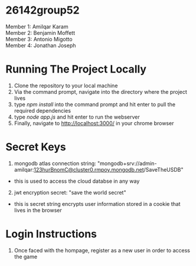 
# 26142group52

Member 1: Amilqar Karam<br/>
Member 2: Benjamin Moffett<br/>
Member 3: Antonio Migotto<br/>
Member 4: Jonathan Joseph<br/>

# Running The Project Locally
1. Clone the repository to your local machine<br/>
2. Via the command prompt, navigate into the directory where the project lives<br/>
3. type *npm install* into the command prompt and hit enter to pull the required dependencies<br/>
4. type *node app.js* and hit enter to run the webserver<br/>
5. Finally, navigate to [http://localhost:3000/](http://localhost:3000/) in your chrome browser<br/>  
# Secret Keys
1. mongodb atlas connection string: "mongodb+srv://admin-amilqar:123hurBnomC@cluster0.rmpoy.mongodb.net/SaveTheUSDB"<br/>
  - this is used to access the cloud databse in any way
2. jwt encryption secret: "save the world secret"<br/>
  - this is secret string encrypts user information stored in a cookie that lives in the browser
# Login Instructions
1. Once faced with the hompage, register as a new user in order to access the game
